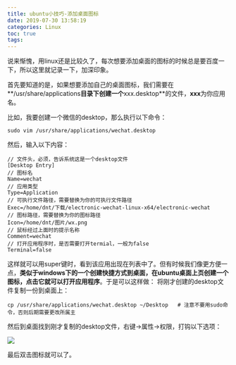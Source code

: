 ```yaml
---
title: ubuntu小技巧-添加桌面图标
date: 2019-07-30 13:58:19
categories: Linux
toc: true
tags:
---
```


说来惭愧，用linux还是比较久了，每次想要添加桌面的图标的时候总是要百度一下，所以这里就记录一下，加深印象。

首先要知道的是，如果想要添加自己的桌面图标，我们需要在**/usr/share/applications**目录下创建一个**xxx.desktop**的文件，**xxx**为你应用名。

比如，我要创建一个微信的desktop，那么执行以下命令：
<!-- more -->
```shell
sudo vim /usr/share/applications/wechat.desktop
```

然后，输入以下内容：

```
// 文件头，必须，告诉系统这是一个desktop文件
[Desktop Entry]
// 图标名
Name=wechat
// 应用类型
Type=Application
// 可执行文件路径，需要替换为你的可执行文件路径
Exec=/home/dnt/下载/electronic-wechat-linux-x64/electronic-wechat
// 图标路径，需要替换为你的图标路径
Icon=/home/dnt/图片/wx.png
// 鼠标经过上面时的提示名称
Comment=wechat
// 打开应用程序时，是否需要打开termial，一般为false
Terminal=false
```

这样就可以用super键时，看到该应用出现在列表中了。但有时候我们像更方便一点，**类似于windows下的一个创建快捷方式到桌面，在ubuntu桌面上页创建一个图标，点击它就可以打开应用程序**。于是可以这样做：
将刚才创建的desktop文件复制一份到桌面上：

```shell
cp /usr/share/applications/wechat.desktop ~/Desktop   # 注意不要用sudo命令，否则后期需要更改所属主
```

然后到桌面找到刚才复制的desktop文件，右键->属性->权限，打钩以下选项：

![](https://ae01.alicdn.com/kf/H435e931f3af14463b434c19abb794e66C.jpg)

最后双击图标就可以了。
